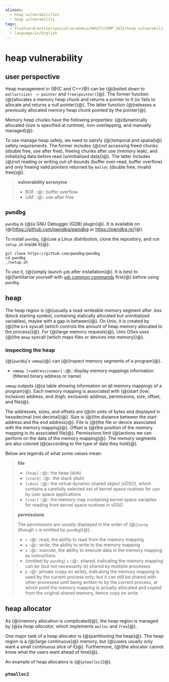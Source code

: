 ```yaml
---
aliases:
  - heap vulnerabilities
  - heap vulnerability
tags:
  - flashcard/active/special/academia/HKUST/COMP_3633/heap_vulnerability
  - language/in/English
---
```


# heap vulnerability

## user perspective

Heap management in {@{C and C++}@} can be {@{boiled down to `malloc(size) -> pointer` and `free(pointer)`}@}. The former function {@{allocates a memory heap chunk and returns a pointer to it (or fails to allocate and returns a null pointer)}@}. The latter function {@{releases a previously allocated memory heap chunk pointed by the pointer}@}. <!--SR:!2028-07-21,1104,350!2028-08-19,1124,350!2028-08-22,1127,350!2028-02-15,972,350-->

Memory heap chunks have the following properties: {@{dynamically allocated (size is specified at runtime), non-overlapping, and manually managed}@}. <!--SR:!2025-09-11,287,330-->

To use manage heap safely, we need to satisfy {@{temporal and spatial}@} safety requirements. The former includes {@{not accessing freed chunks (double free, use after free), freeing chunks after use (memory leak), and initializing data before read (uninitialized data)}@}. The latter includes {@{not reading or writing out-of-bounds (buffer over-read, buffer overflow) and only freeing valid pointers returned by `malloc` (double free, invalid free)}@}. <!--SR:!2027-08-25,815,330!2026-12-27,619,310!2027-09-07,828,330-->

> __vulnerability acronyms__
>
> - BOF ::@:: buffer overflow <!--SR:!2028-09-27,1153,350!2028-08-23,1128,350-->
> - UAF ::@:: use after free <!--SR:!2027-12-06,918,350!2028-06-03,1067,350-->

## `pwndbg`

`pwndbg` is {@{a GNU Debugger (GDB) plugin}@}. It is available on {@{<https://github.com/pwndbg/pwndbg> or <https://pwndbg.re/>}@}. <!--SR:!2025-10-18,317,330!2028-03-24,1010,350-->

To install `pwndbg`, {@{use a Linux distribution, clone the repository, and run `setup.sh` inside it}@}: <!--SR:!2029-01-02,1229,350-->

```shell
git clone https://github.com/pwndbg/pwndbg
cd pwndbg
./setup.sh
```

To use it, {@{simply launch `gdb` after installation}@}. It is best to {@{familiarize yourself with [`gdb` common commands](../../../GNU%20Debugger.md#common%20commands) first}@} before using `pwndbg`. <!--SR:!2028-11-22,1201,350!2025-10-04,305,330-->

## heap

The heap region is {@{usually a read-writeable memory segment after .bss (block starting symbol, containing statically allocated but uninitialized variables), maybe with a gap in between}@}. On Unix, it is created by {@{the `brk` syscall (which controls the amount of heap memory allocated to the process)}@}. For {@{large memory requests}@}, Unix OSes uses {@{the `mmap` syscall (which maps files or devices into memory)}@}. <!--SR:!2027-05-24,747,330!2028-07-03,1086,350!2025-10-05,306,330!2027-07-13,796,330-->

### inspecting the heap

{@{`pwndbg`'s `vmmap`}@} can {@{inspect memory segments of a program}@}. <!--SR:!2028-09-14,1147,350!2028-10-22,1177,350-->

- `vmmap [<address|name>]` ::@:: display memory mappings information (filtered binary address or name) <!--SR:!2025-10-08,309,330!2028-03-20,1006,350-->

`vmmap` outputs {@{a table showing information on all memory mappings of a program}@}. Each memory mapping is associated with {@{start (low; inclusive) address, end (high; exclusive) address, permissions, size, offset, and file}@}. <!--SR:!2028-12-15,1215,350!2025-10-02,254,270-->

The addresses, sizes, and offsets are {@{in units of bytes and displayed in hexadecimal (not decimal)}@}. Size is {@{the distance between the start address and the end address}@}. File is {@{the file or device associated with the memory mapping}@}. Offset is {@{the position of the memory mapping in its associated file}@}. Permissions limit {@{actions we can perform on the data of the memory mapping}@}. The memory segments are also colored {@{according to the type of data they hold}@}. <!--SR:!2026-08-20,526,310!2028-05-11,1049,350!2028-07-27,1106,350!2027-03-26,712,330!2028-01-27,966,350!2028-09-04,1140,350-->

Below are legends of what some values mean:

> __file__
>
> - `[heap]` ::@:: the heap (duh) <!--SR:!2025-10-07,308,330!2028-07-20,1103,350-->
> - `[stack]` ::@:: the stack (duh) <!--SR:!2028-03-30,1016,350!2028-07-08,1091,350-->
> - `[vdso]` ::@:: the virtual dynamic shared object (vDSO), which contains a carefully selected set of kernel space routines for use by user space applications <!--SR:!2029-01-01,1229,350!2028-10-17,1173,350-->
> - `[vvar]` ::@:: the memory map containing kernel space variables for reading from kernel space routines in vDSO <!--SR:!2028-12-19,1219,350!2025-09-06,283,330-->

<!-- markdownlint MD028 -->

> __permissions__
>
> The permissions are usually displayed in the order of {@{`rwxsp` (though `s` is omitted by `pwndbg`)}@}.
>
> - `r` ::@:: read, the ability to read from the memory mapping <!--SR:!2027-06-23,782,330!2028-10-13,1169,350-->
> - `w` ::@:: write, the ability to write to the memory mapping <!--SR:!2029-03-07,1281,350!2029-02-27,1274,350-->
> - `x` ::@:: execute, the ability to execute data in the memory mapping as instructions <!--SR:!2028-08-28,1133,350!2025-09-29,302,330-->
> - (omitted by `pwndbg`) `s` ::@:: shared, indicating the memory mapping _can be_ (but not necessarily _is_) shared by multiple processes <!--SR:!2027-12-19,861,330!2028-09-25,1151,350-->
> - `p` ::@:: private (copy on write), indicating the memory mapping is used by the current process only; but it can still be shared with other processes until being written to by the current process, at which point the memory mapping is actually allocated and copied from the original shared memory, hence copy on write <!--SR:!2027-04-19,730,330!2028-02-21,978,350-->

## heap allocator

As {@{memory allocation is complicated}@}, the heap region is managed by {@{a _heap allocator_, which implements `malloc` and `free`}@}. <!--SR:!2025-09-05,282,330!2025-09-24,298,330-->

One major task of a heap allocator is {@{partitioning the heap}@}. The heap region is a {@{large continuous}@} memory, but {@{users usually only want a small continuous slice of it}@}. Furthermore, {@{the allocator cannot know what the users want ahead of time}@}. <!--SR:!2029-02-02,1254,350!2028-11-21,1200,350!2025-09-17,291,330!2027-08-28,818,330-->

An example of heap allocators is {@{`ptmalloc2`}@}. <!--SR:!2028-07-31,1110,350-->

### `ptmalloc2`
